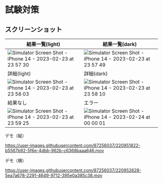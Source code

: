 # 試験対策
## スクリーンショット
|結果一覧(light)|結果一覧(dark)|
|---|---|
|![Simulator Screen Shot - iPhone 14 - 2023-02-23 at 23 57 30](https://user-images.githubusercontent.com/87256037/220945800-d18d0b19-b841-4bb9-ba42-5edab835081b.png)|![Simulator Screen Shot - iPhone 14 - 2023-02-23 at 23 57 49](https://user-images.githubusercontent.com/87256037/220945978-2d198212-c3ea-4523-8d12-dc1432fc028a.png)|
|詳細(light)|詳細(dark)|
|![Simulator Screen Shot - iPhone 14 - 2023-02-23 at 23 58 03](https://user-images.githubusercontent.com/87256037/220946287-44346372-29ce-478c-9738-a2bafab130b2.png)|![Simulator Screen Shot - iPhone 14 - 2023-02-23 at 23 58 10](https://user-images.githubusercontent.com/87256037/220946361-e5299391-1736-4a60-8ecb-35d728722212.png)|
|結果なし|エラー|
|![Simulator Screen Shot - iPhone 14 - 2023-02-23 at 23 59 25](https://user-images.githubusercontent.com/87256037/220947730-83fbe2d7-5fbc-4b16-b48c-c5174352f355.png)|![Simulator Screen Shot - iPhone 14 - 2023-02-24 at 00 00 01](https://user-images.githubusercontent.com/87256037/220947806-4a107517-d6cc-4920-bd83-3a84df1bd6d6.png)|


デモ（縦）

https://user-images.githubusercontent.com/87256037/220951822-b5567b92-5f6e-4dbb-962b-c6368baaa646.mov

デモ（横）

https://user-images.githubusercontent.com/87256037/220952628-5ea7a678-2291-4649-9712-395e0a385c38.mov






